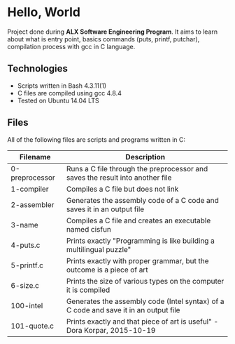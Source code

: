 # Hello, World #
Project done during __ALX Software Engineering Program__. It aims to learn about what is entry point, basics commands (puts, printf, putchar), compilation process with gcc in C language.

## Technologies ##
* Scripts written in Bash 4.3.11(1)
* C files are compiled using gcc 4.8.4
* Tested on Ubuntu 14.04 LTS
## Files ##
All of the following files are scripts and programs written in C:

 Filename      |   Description
 --------------|--------------
0-preprocessor | 	Runs a C file through the preprocessor and saves the result into another file
1-compiler 	   |  Compiles a C file but does not link
2-assembler    |	Generates the assembly code of a C code and saves it in an output file
3-name         |	Compiles a C file and creates an executable named cisfun
4-puts.c       |	Prints exactly "Programming is like building a multilingual puzzle"
5-printf.c     |	Prints exactly with proper grammar, but the outcome is a piece of art
6-size.c	     |  Prints the size of various types on the computer it is compiled
100-intel	     |  Generates the assembly code (Intel syntax) of a C code and save it in an output file
101-quote.c    |	Prints exactly and that piece of art is useful" - Dora Korpar, 2015-10-19
